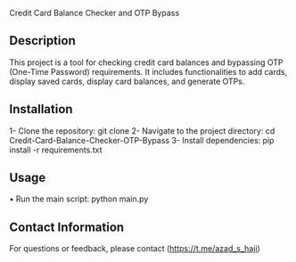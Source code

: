 Credit Card Balance Checker and OTP Bypass

Description
------------------------------------------
This project is a tool for checking credit card balances and bypassing OTP (One-Time Password) requirements. It includes functionalities to add cards, display saved cards, display card balances, and generate OTPs.

Installation
------------------------------------------
1- Clone the repository: git clone
2- Navigate to the project directory: cd Credit-Card-Balance-Checker-OTP-Bypass
3- Install dependencies: pip install -r requirements.txt

Usage 
------------------------------------------
• Run the main script: python main.py

Contact Information
------------------------------------------
For questions or feedback, please contact
(https://t.me/azad_s_haji)
